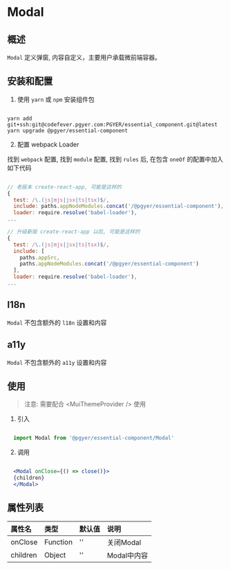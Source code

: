# Modal

## 概述

`Modal` 定义弹窗, 内容自定义，主要用户承载微前端容器。

## 安装和配置

1. 使用 `yarn` 或 `npm` 安装组件包

```shell

yarn add git+ssh:git@codefever.pgyer.com:PGYER/essential_component.git@latest
yarn upgrade @pgyer/essential-component

```

2. 配置 webpack Loader

找到 `webpack` 配置, 找到 `module` 配置, 找到 `rules` 后, 在包含 `oneOf` 的配置中加入如下代码

```javascript

// 老版本 create-react-app, 可能是这样的
{
  test: /\.(js|mjs|jsx|ts|tsx)$/,
  include: paths.appNodeModules.concat('/@pgyer/essential-component'),
  loader: require.resolve('babel-loader'),
...

// 升级新版 create-react-app 以后, 可能是这样的
{
  test: /\.(js|mjs|jsx|ts|tsx)$/,
  include: [
    paths.appSrc,
    paths.appNodeModules.concat('/@pgyer/essential-component')
  ],
  loader: require.resolve('babel-loader'),
...

```

## l18n

`Modal` 不包含额外的 `l18n` 设置和内容

## a11y

`Modal` 不包含额外的 `a11y` 设置和内容

## 使用

> 注意: 需要配合 &lt;MuiThemeProvider /&gt; 使用

1. 引入

```javascript

  import Modal from '@pgyer/essential-component/Modal'

```

2. 调用

```jsx

  <Modal onClose={() => close()}>
  {children}
  </Modal>

```

## 属性列表

| 属性名 | 类型 | 默认值 | 说明 |
| :---- | :---- | :---- | :---- |
| onClose  | Function | '' | 关闭Modal |
| children  | Object | '' | Modal中内容 |
